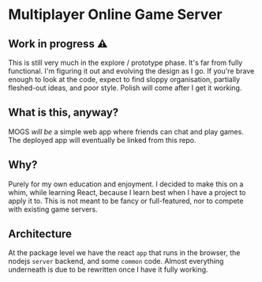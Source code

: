 # Multiplayer Online Game Server

## Work in progress :warning:

This is still very much in the explore / prototype phase. It's far from fully functional. I'm figuring it out and evolving the design as I go. If you're brave enough to look at the code, expect to find sloppy organisation, partially fleshed-out ideas, and poor style. Polish will come after I get it working.

## What is this, anyway?

MOGS *will be* a simple web app where friends can chat and play games. The deployed app will eventually be linked from this repo.

## Why?

Purely for my own education and enjoyment. I decided to make this on a whim, while learning React, because I learn best when I have a project to apply it to. This is not meant to be fancy or full-featured, nor to compete with existing game servers.

## Architecture

At the package level we have the react `app` that runs in the browser, the nodejs `server` backend, and some `common` code. Almost everything underneath is due to be rewritten once I have it fully working.
